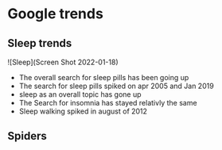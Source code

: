 # Google trends

## Sleep trends
![Sleep](Screen Shot 2022-01-18)


* The overall search for sleep pills has been going up
* The search for sleep pills spiked on apr 2005 and Jan 2019
* sleep as an overall topic has gone up
* The Search for insomnia has stayed relativly the same 
* Sleep walking spiked in august of 2012 


## Spiders
 
